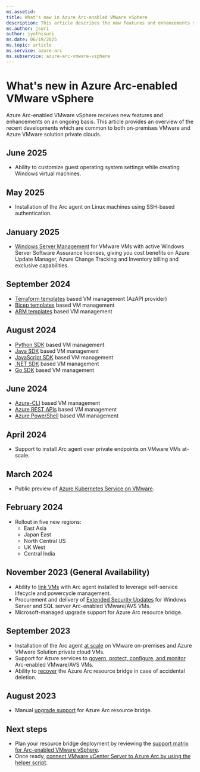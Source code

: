 ```yaml
---
ms.assetid:
title: What's new in Azure Arc-enabled VMware vSphere
description: This article describes the new features and enhancements supported in Azure Arc-enabled VMware vSphere.
ms.author: jsuri
author: jyothisuri
ms.date: 06/19/2025
ms.topic: article
ms.service: azure-arc
ms.subservice: azure-arc-vmware-vsphere
---
```


# What's new in Azure Arc-enabled VMware vSphere

Azure Arc-enabled VMware vSphere receives new features and enhancements on an ongoing basis. This article provides an overview of the recent developments which are common to both on-premises VMware and Azure VMware solution private clouds. 

## June 2025 

- Ability to customize guest operating system settings while creating Windows virtual machines. 

## May 2025 

- Installation of the Arc agent on Linux machines using SSH-based authentication. 

## January 2025 

- [Windows Server Management](/azure/azure-arc/servers/windows-server-management-overview) for VMware VMs with active Windows Server Software Assurance licenses, giving you cost benefits on Azure Update Manager, Azure Change Tracking and Inventory billing and exclusive capabilities. 

## September 2024 

- [Terraform templates](/azure/templates/microsoft.connectedvmwarevsphere/clusters?pivots=deployment-language-terraform) based VM management (AzAPI provider) 
- [Bicep templates](/azure/templates/microsoft.connectedvmwarevsphere/clusters?pivots=deployment-language-bicep) based VM management 
- [ARM templates](/azure/templates/microsoft.connectedvmwarevsphere/clusters?pivots=deployment-language-arm-template) based VM management 

## August 2024 

- [Python SDK](/python/api/overview/azure/mgmt-connectedvmware-readme) based VM management 
- [Java SDK](/java/api/overview/azure/resourcemanager-connectedvmware-readme) based VM management 
- [JavaScript SDK](/javascript/api/overview/azure/arm-connectedvmware-readme) based VM management 
- [.NET SDK](/dotnet/api/overview/azure/resourcemanager.connectedvmwarevsphere-readme) based VM management 
- [Go SDK](https://pkg.go.dev/github.com/Azure/azure-sdk-for-go/sdk/resourcemanager/connectedvmware/armconnectedvmware#section-documentation) based VM management 

## June 2024 

- [Azure-CLI](/cli/azure/connectedvmware) based VM management 
- [Azure REST APIs](/rest/api/azure-arc-vmware/operation-groups) based VM management 
- [Azure PowerShell](/powershell/module/az.connectedvmware) based VM management 

## April 2024 

- Support to install Arc agent over private endpoints on VMware VMs at-scale. 

## March 2024 

- Public preview of [Azure Kubernetes Service on VMware](/azure/aks/hybrid/aks-vmware-overview). 

## February 2024 

- Rollout in five new regions: 
     - East Asia 
     - Japan East 
     - North Central US 
     - UK West 
     - Central India   

## November 2023 (General Availability) 

- Ability to [link VMs](/azure/azure-arc/vmware-vsphere/enable-virtual-hardware) with Arc agent installed to leverage self-service lifecycle and powercycle management. 
- Procurement and delivery of [Extended Security Updates](/azure/azure-arc/vmware-vsphere/deliver-extended-security-updates-for-vmware-vms-through-arc) for Windows Server and SQL server Arc-enabled VMware/AVS VMs. 
- Microsoft-managed upgrade support for Azure Arc resource bridge.

## September 2023 

- Installation of the Arc agent [at scale](/azure/azure-arc/vmware-vsphere/enable-guest-management-at-scale) on VMware on-premises and Azure VMware Solution private cloud VMs.
- Support for Azure services to [govern, protect, configure, and monitor](/azure/azure-arc/servers/overview#supported-cloud-operations) Arc-enabled VMware/AVS VMs. 
- Ability to [recover](/azure/azure-arc/vmware-vsphere/recover-from-resource-bridge-deletion) the Azure Arc resource bridge in case of accidental deletion. 

## August 2023 

- Manual [upgrade support](/azure/azure-arc/vmware-vsphere/administer-arc-vmware#upgrade-the-arc-resource-bridge-manually) for Azure Arc resource bridge.

## Next steps 

- Plan your resource bridge deployment by reviewing the [support matrix for Arc-enabled VMware vSphere](support-matrix-for-arc-enabled-vmware-vsphere.md). 
- Once ready, [connect VMware vCenter Server to Azure Arc by using the helper script](quick-start-connect-vcenter-to-arc-using-script.md).
